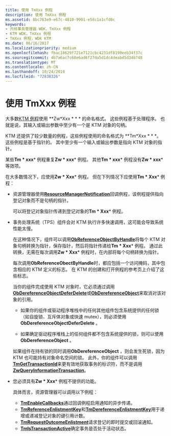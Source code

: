 ```yaml
---
title: 使用 TmXxx 例程
description: 使用 TmXxx 例程
ms.assetid: 8bc763e9-e67c-4810-9901-e5dc1a1cfd0c
keywords:
- 内核事务管理器 WDK，TmXxx 例程
- KTM WDK，TmXxx 例程
- TmXxx 例程，WDK KTM
ms.date: 06/16/2017
ms.localizationpriority: medium
ms.openlocfilehash: fbac18629f721e7121cbc4231df8199eeb34f37c
ms.sourcegitcommit: 4b7a6ac7c68e6ad6f27da5d1dc4deabd5d34b748
ms.translationtype: MT
ms.contentlocale: zh-CN
ms.lasthandoff: 10/24/2019
ms.locfileid: "72838326"
---
```

# <a name="using-tmxxx-routines"></a>使用 TmXxx 例程


大多数[KTM 例程](https://docs.microsoft.com/windows-hardware/drivers/ddi/index)使用 **Zw*Xxx * * * 的命名格式。 这些例程基于处理程序。 也就是说，其输入或输出参数中至少有一个是 KTM 对象的句柄。

KTM 还提供了较少数量的例程，这些例程使用的命名格式为 **Tm*Xxx * * *。 这些例程是基于指针的。 其中至少有一个输入或输出参数是指向 KTM 对象的指针。

某些**Tm * xxx*** 例程重复**Zw * xxx*** 例程。 其他**Tm * xxx*** 例程没有**Zw * xxx*** 等效项。

在大多数情况下，应使用**Zw * Xxx*** 例程。 但在下列情况下应使用**Tm * Xxx*** 例程：

- 资源管理器使用[**ResourceManagerNotification**](https://docs.microsoft.com/windows-hardware/drivers/ddi/wdm/nc-wdm-ptm_rm_notification)回调例程，该例程提供指向登记对象而不是句柄的指针。

  可以将登记对象指针传递到登记对象的**Tm * Xxx*** 例程。

- 事务处理系统（TPS）组件会对 KTM 执行许多快速调用，这可能会导致系统性能太慢。

  在这种情况下，组件可以调用[**ObReferenceObjectByHandle**](https://docs.microsoft.com/windows-hardware/drivers/ddi/wdm/nf-wdm-obreferenceobjectbyhandle)将每个 KTM 对象句柄转换为指针，保存指针，然后将指针传递给**Tm * Xxx*** 例程。 通过此转换，无需在每次调用**Zw * Xxx*** 例程时，在内部将每个句柄转换为指针。

  每次调用**ObReferenceObectByHandle**时，都应包括一个访问掩码，其中包含相应的 KTM 定义的标志。 在 KTM 的创建和打开例程的参考页上介绍了这些标志。

  当你的组件完成使用 KTM 对象时，它必须通过调用[**ObDereferenceObjectDeferDelete**](https://docs.microsoft.com/windows-hardware/drivers/ddi/wdm/nf-wdm-obdereferenceobjectdeferdelete)或[**ObDereferenceObject**](https://docs.microsoft.com/windows-hardware/drivers/ddi/wdm/nf-wdm-obdereferenceobject)来取消对该对象的引用。

  -   如果你的组件或驱动程序堆栈中的任何其他组件包含系统提供的任何锁（如自旋锁、互斥体对象或快速 mutex），则必须使用**ObDereferenceObjectDeferDelete** 。

  -   如果确定驱动程序堆栈上的任何组件都不包含系统提供的锁，则可以使用**ObDereferenceObject** 。

  如果组件在持有锁的同时调用**ObDereferenceObject** ，则会发生死锁，因为 KTM 也可能持有对象命名空间的锁。 此外，你的组件可以调用[**TmGetTransactionId**](https://docs.microsoft.com/windows-hardware/drivers/ddi/wdm/nf-wdm-tmgettransactionid)来更有效地获取事务的标识符，而不是调用[**ZwQueryInformationTransaction**](https://docs.microsoft.com/windows-hardware/drivers/ddi/wdm/nf-wdm-ntqueryinformationtransaction)。

- 您必须具有**Zw * Xxx*** 例程不提供的功能。

  具体而言，资源管理器可以调用以下例程：

  -   [**TmEnableCallbacks**](https://docs.microsoft.com/windows-hardware/drivers/ddi/wdm/nf-wdm-tmenablecallbacks)通过回调例程启用通知的异步传递。
  -   [**TmReferenceEnlistmentKey**](https://docs.microsoft.com/windows-hardware/drivers/ddi/wdm/nf-wdm-tmreferenceenlistmentkey)和[**TmDereferenceEnlistmentKey**](https://docs.microsoft.com/windows-hardware/drivers/ddi/wdm/nf-wdm-tmdereferenceenlistmentkey)用于递增或递减登记对象的键引用计数。
  -   [**TmRequestOutcomeEnlistment**](https://docs.microsoft.com/windows-hardware/drivers/ddi/wdm/nf-wdm-tmrequestoutcomeenlistment)请求登记的即时提交或回滚通知。
  -   [**TmIsTransactionActive**](https://docs.microsoft.com/windows-hardware/drivers/ddi/wdm/nf-wdm-tmistransactionactive)确定事务是否处于活动状态。

 

 




